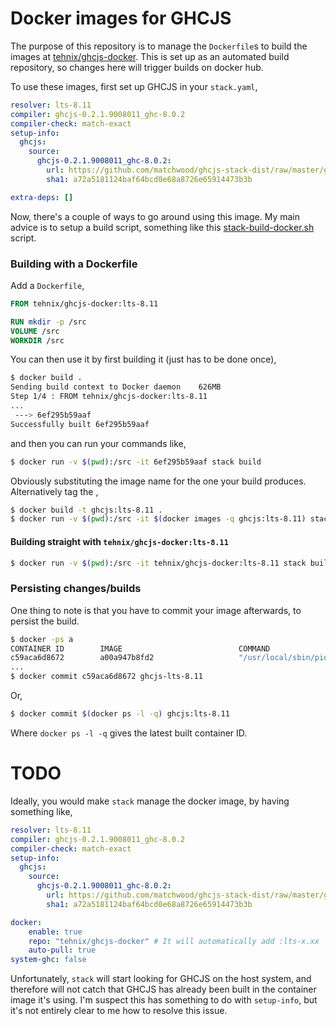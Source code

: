 # Docker images for GHCJS
The purpose of this repository is to manage the `Dockerfile`s to build the images at [tehnix/ghcjs-docker](https://hub.docker.com/r/tehnix/ghcjs-docker). This is set up as an automated build repository, so changes here will trigger builds on docker hub.

To use these images, first set up GHCJS in your `stack.yaml`,

```yaml
resolver: lts-8.11
compiler: ghcjs-0.2.1.9008011_ghc-8.0.2
compiler-check: match-exact
setup-info:
  ghcjs:
    source:
      ghcjs-0.2.1.9008011_ghc-8.0.2:
        url: https://github.com/matchwood/ghcjs-stack-dist/raw/master/ghcjs-0.2.1.9008011.tar.gz
        sha1: a72a5181124baf64bcd0e68a8726e65914473b3b

extra-deps: []
```

Now, there's a couple of ways to go around using this image. My main advice is to setup a build script, something like this [stack-build-docker.sh](https://github.com/Tehnix/miso-isomorphic-stack/blob/master/stack-build-docker.sh) script.

### Building with a Dockerfile

Add a `Dockerfile`,

```Dockerfile
FROM tehnix/ghcjs-docker:lts-8.11

RUN mkdir -p /src
VOLUME /src
WORKDIR /src
```

You can then use it by first building it (just has to be done once),

```bash
$ docker build .
Sending build context to Docker daemon    626MB
Step 1/4 : FROM tehnix/ghcjs-docker:lts-8.11
...
 ---> 6ef295b59aaf
Successfully built 6ef295b59aaf
```

and then you can run your commands like,

```bash
$ docker run -v $(pwd):/src -it 6ef295b59aaf stack build
```

Obviously substituting the image name for the one your build produces. Alternatively tag the ,

```bash
$ docker build -t ghcjs:lts-8.11 .
$ docker run -v $(pwd):/src -it $(docker images -q ghcjs:lts-8.11) stack build
```

#### Building straight with `tehnix/ghcjs-docker:lts-8.11`

```bash
$ docker run -v $(pwd):/src -it tehnix/ghcjs-docker:lts-8.11 stack build
```

### Persisting changes/builds

One thing to note is that you have to commit your image afterwards, to persist the build.

```bash
$ docker -ps a
CONTAINER ID        IMAGE                          COMMAND                  CREATED             STATUS                         PORTS               NAMES
c59aca6d8672        a00a947b8fd2                   "/usr/local/sbin/pid…"   3 minutes ago       Exited (143) 9 seconds ago                         keen_agnesi
...
$ docker commit c59aca6d8672 ghcjs-lts-8.11
```

Or,

```bash
$ docker commit $(docker ps -l -q) ghcjs:lts-8.11
```

Where `docker ps -l -q` gives the latest built container ID.

# TODO
Ideally, you would make `stack` manage the docker image, by having something like,

```yaml
resolver: lts-8.11
compiler: ghcjs-0.2.1.9008011_ghc-8.0.2
compiler-check: match-exact
setup-info:
  ghcjs:
    source:
      ghcjs-0.2.1.9008011_ghc-8.0.2:
        url: https://github.com/matchwood/ghcjs-stack-dist/raw/master/ghcjs-0.2.1.9008011.tar.gz
        sha1: a72a5181124baf64bcd0e68a8726e65914473b3b

docker:
    enable: true
    repo: "tehnix/ghcjs-docker" # It will automatically add :lts-x.xx
    auto-pull: true
system-ghc: false
```

Unfortunately, `stack` will start looking for GHCJS on the host system, and therefore will not catch that GHCJS has already been built in the container image it's using. I'm suspect this has something to do with `setup-info`, but it's not entirely clear to me how to resolve this issue.

